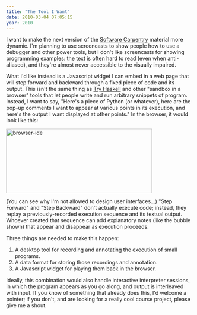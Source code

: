 ```yaml
---
title: "The Tool I Want"
date: 2010-03-04 07:05:15
year: 2010
---
```

I want to make the next version of the <a href="https://software-carpentry.org">Software Carpentry</a> material more dynamic. I'm planning to use screencasts to show people how to use a debugger and other power tools, but I don't like screencasts for showing programming examples: the text is often hard to read (even when anti-aliased), and they're almost never accessible to the visually impaired.

What I'd like instead is a Javascript widget I can embed in a web page that will step forward and backward through a fixed piece of code and its output. This isn't the same thing as <a href="http://tryhaskell.org/">Try Haskell</a> and other "sandbox in a browser" tools that let people write and run arbitrary snippets of program.  Instead, I want to say, "Here's a piece of Python (or whatever), here are the pop-up comments I want to appear at various points in its execution, and here's the output I want displayed at other points."  In the browser, it would look like this:

<img title="browser-ide" src="{{'/files/2010/03/browser-ide.png' | relative_url}}" alt="browser-ide" width="393" height="173" />

(You can see why I'm not allowed to design user interfaces...) "Step Forward" and "Step Backward" don't actually execute code; instead, they replay a previously-recorded execution sequence and its textual output.  Whoever created that sequence can add explanatory notes (like the bubble shown) that appear and disappear as execution proceeds.

Three things are needed to make this happen:
<ol>
  <li>A desktop tool for recording and annotating the execution of small programs.</li>
  <li>A data format for storing those recordings and annotation.</li>
  <li>A Javascript widget for playing them back in the browser.</li>
</ol>
Ideally, this combination would also handle interactive interpreter sessions, in which the program appears as you go along, and output is interleaved with input.  If you know of something that already does this, I'd welcome a pointer; if you don't, and are looking for a really cool course project, please give me a shout.
